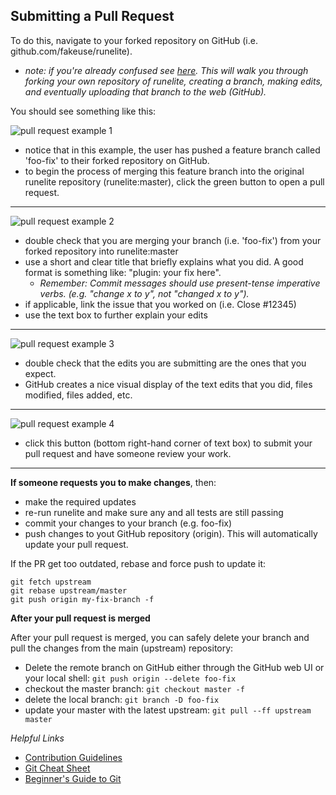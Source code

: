 ## Submitting a Pull Request

To do this, navigate to your forked repository on GitHub (i.e. github.com/fakeuse/runelite).
- *note: if you're already confused see [here](https://github.com/runelite/runelite/wiki/Beginner%27s-Guide-To-Git). This will walk you through forking your own repository of runelite, creating a branch, making edits, and eventually uploading that branch to the web (GitHub).*

You should see something like this:

![pull request example 1](https://user-images.githubusercontent.com/41792400/85898184-ae065880-b7b0-11ea-833f-37bb73af14ee.png)
- notice that in this example, the user has pushed a feature branch called 'foo-fix' to their forked repository on GitHub.
- to begin the process of merging this feature branch into the original runelite repository (runelite:master), click the green button to open a pull request.

---
![pull request example 2](https://user-images.githubusercontent.com/41792400/85898195-b2327600-b7b0-11ea-9247-eb91b9ff1e6f.png)
- double check that you are merging your branch (i.e. 'foo-fix') from your forked repository into runelite:master
- use a short and clear title that briefly explains what you did. A good format is something like: "plugin: your fix here".
  * *Remember: Commit messages should use present-tense imperative verbs. (e.g. "change x to y", not "changed x to y").*
- if applicable, link the issue that you worked on (i.e. Close #12345)
- use the text box to further explain your edits

---
![pull request example 3](https://user-images.githubusercontent.com/41792400/85898196-b2cb0c80-b7b0-11ea-81b7-2287e060c501.png)
- double check that the edits you are submitting are the ones that you expect.
- GitHub creates a nice visual display of the text edits that you did, files modified, files added, etc.

---
![pull request example 4](https://user-images.githubusercontent.com/41792400/85898198-b363a300-b7b0-11ea-8e90-b4b431dbd111.png)
- click this button (bottom right-hand corner of text box) to submit your pull request and have someone review your work.

---
**If someone requests you to make changes**, then:
- make the required updates
- re-run runelite and make sure any and all tests are still passing
- commit your changes to your branch (e.g. foo-fix)
- push changes to yout GitHub repository (origin). This will automatically update your pull request.

If the PR get too outdated, rebase and force push to update it:
```
git fetch upstream
git rebase upstream/master
git push origin my-fix-branch -f
```

**After your pull request is merged**

After your pull request is merged, you can safely delete your branch and pull the changes from the main (upstream) repository:

- Delete the remote branch on GitHub either through the GitHub web UI or your local shell:
`git push origin --delete foo-fix`
- checkout the master branch:
`git checkout master -f`
- delete the local branch:
`git branch -D foo-fix`
- update your master with the latest upstream:
`git pull --ff upstream master`

*Helpful Links*
- [Contribution Guidelines](https://github.com/runelite/runelite/blob/master/.github/CONTRIBUTING.md#submit)
- [Git Cheat Sheet](https://github.com/runelite/runelite/wiki/Git-Cheat-Sheet)
- [Beginner's Guide to Git](https://github.com/runelite/runelite/wiki/Beginner%27s-Guide-To-Git)